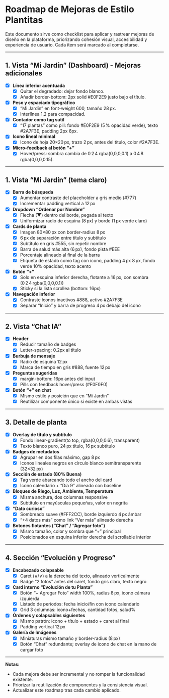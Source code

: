 # Roadmap de Mejoras de Estilo Plantitas

Este documento sirve como checklist para aplicar y rastrear mejoras de diseño en la plataforma, priorizando cohesión visual, accesibilidad y experiencia de usuario. Cada ítem será marcado al completarse.

---

## 1. Vista “Mi Jardín” (Dashboard) - Mejoras adicionales

- [x] **Línea inferior acentuada**
  - [x] Quitar el degradado: dejar fondo blanco.
  - [x] Añadir border-bottom: 2px solid #E0F2E9 justo bajo el título.
- [x] **Peso y espaciado tipográfico**
  - [x] “Mi Jardín” en font-weight 600, tamaño 28 px.
  - [x] Interlínea 1.2 para compacidad.
- [x] **Contador como tag sutil**
  - [x] “17 plantas” como pill: fondo #E0F2E9 (5 % opacidad verde), texto #2A7F3E, padding 2px 6px.
- [x] **Icono lineal minimal**
  - [x] Icono de hoja 20×20 px, trazo 2 px, antes del título, color #2A7F3E.
- [x] **Micro-feedback al botón “+”**
  - [x] Hover/press: sombra cambia de 0 2 4 rgba(0,0,0,0.1) a 0 4 8 rgba(0,0,0,0.15).

---

## 1. Vista “Mi Jardín” (tema claro)

- [x] **Barra de búsqueda**
  - [x] Aumentar contraste del placeholder a gris medio (#777)
  - [x] Incrementar padding vertical a 12 px
- [x] **Dropdown “Ordenar por Nombre”**
  - [x] Flecha (▼) dentro del borde, pegada al texto
  - [x] Uniformizar radio de esquina (8 px) y borde (1 px verde claro)
- [x] **Cards de planta**
  - [x] Imagen 80×80 px con border-radius 8 px
  - [x] 6 px de separación entre título y subtítulo
  - [x] Subtítulo en gris #555, sin repetir nombre
  - [x] Barra de salud más alta (6 px), fondo pista #EEE
  - [x] Porcentaje alineado al final de la barra
  - [x] Etiqueta de estado como tag con icono, padding 4 px 8 px, fondo verde 10% opacidad, texto acento
- [x] **Botón “+”**
  - [x] Solo en esquina inferior derecha, flotante a 16 px, con sombra (0 2 4 rgba(0,0,0,0.1))
  - [x] Sticky si la lista scrollea (bottom: 16px)
- [x] **Navegación inferior**
  - [x] Contraste íconos inactivos #888, activo #2A7F3E
  - [x] Separar “Inicio” y barra de progreso 4 px debajo del icono

---

## 2. Vista “Chat IA”

- [x] **Header**
  - [x] Reducir tamaño de badges
  - [x] Letter-spacing: 0.2px al título
- [x] **Burbuja de mensaje**
  - [x] Radio de esquina 12 px
  - [x] Marca de tiempo en gris #888, fuente 12 px
- [x] **Preguntas sugeridas**
  - [x] margin-bottom: 16px antes del input
  - [x] Pills con feedback hover/press (#F0F0F0)
- [x] **Botón “+” en chat**
  - [x] Mismo estilo y posición que en “Mi Jardín”
  - [x] Reutilizar componente único si existe en ambas vistas

---

## 3. Detalle de planta

- [x] **Overlay de título y subtítulo**
  - [x] Fondo linear-gradient(to top, rgba(0,0,0,0.6), transparent)
  - [x] Texto blanco puro, 24 px título, 16 px subtítulo
- [x] **Badges de metadatos**
  - [x] Agrupar en dos filas máximo, gap 8 px
  - [x] Iconos lineales negros en círculo blanco semitransparente (32×32 px)
- [x] **Sección de estado (80% Buena)**
  - [x] Tag verde abarcando todo el ancho del card
  - [x] Ícono calendario + “Día 9” alineado con baseline
- [x] **Bloques de Riego, Luz, Ambiente, Temperatura**
  - [x] Misma anchura, dos columnas responsive
  - [x] Subtítulo en mayúsculas pequeñas, valor en negrita
- [x] **“Dato curioso”**
  - [x] Sombreado suave (#FFF2CC), borde izquierdo 4 px ámbar
  - [x] “+4 datos más” como link “Ver más” alineado derecha
- [x] **Botones flotantes (“Chat” / “Agregar foto”)**
  - [x] Mismo tamaño, color y sombra que “+” principal
  - [x] Posicionados en esquina inferior derecha del scrollable interior

---

## 4. Sección “Evolución y Progreso”

- [x] **Encabezado colapsable**
  - [x] Caret (∧/∨) a la derecha del texto, alineado verticalmente
  - [x] Badge “2 fotos” antes del caret, fondo gris claro, texto negro
- [x] **Card interno “Evolución de tu Planta”**
  - [x] Botón “+ Agregar Foto” width 100%, radius 8 px, icono cámara izquierda
  - [x] Listado de períodos: fecha inicio/fin con icono calendario
  - [x] Grid 3 columnas: icono+fechas, cantidad fotos, salud%
- [x] **Órdenes y colapsables siguientes**
  - [x] Mismo patrón: icono + título + estado + caret al final
  - [x] Padding vertical 12 px
- [x] **Galería de Imágenes**
  - [x] Miniaturas mismo tamaño y border-radius (8 px)
  - [x] Botón “Chat” redundante; overlay de icono de chat en la mano de cargar foto

---

**Notas:**
- Cada mejora debe ser incremental y no romper la funcionalidad existente.
- Priorizar la reutilización de componentes y la consistencia visual.
- Actualizar este roadmap tras cada cambio aplicado. 